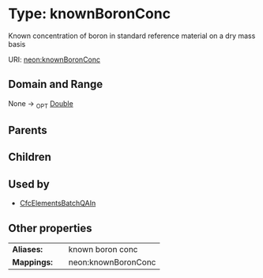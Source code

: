 
# Type: knownBoronConc


Known concentration of boron in standard reference material on a dry mass basis

URI: [neon:knownBoronConc](https://data.neonscience.org/knownBoronConc)


## Domain and Range

None ->  <sub>OPT</sub> [Double](types/Double.md)

## Parents


## Children


## Used by

 * [CfcElementsBatchQAIn](CfcElementsBatchQAIn.md)

## Other properties

|  |  |  |
| --- | --- | --- |
| **Aliases:** | | known boron conc |
| **Mappings:** | | neon:knownBoronConc |


